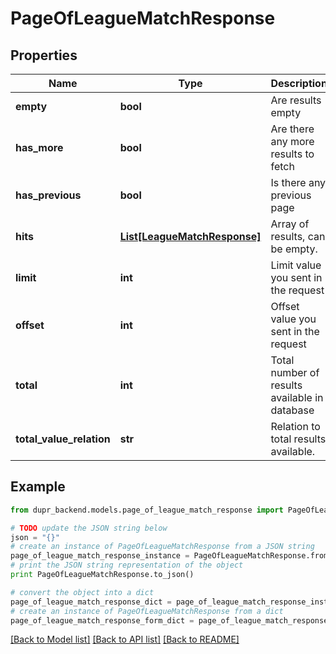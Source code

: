 # PageOfLeagueMatchResponse


## Properties
Name | Type | Description | Notes
------------ | ------------- | ------------- | -------------
**empty** | **bool** | Are results empty | 
**has_more** | **bool** | Are there any more results to fetch | 
**has_previous** | **bool** | Is there any previous page | 
**hits** | [**List[LeagueMatchResponse]**](LeagueMatchResponse.md) | Array of results, can be empty. | [optional] 
**limit** | **int** | Limit value you sent in the request | 
**offset** | **int** | Offset value you sent in the request | 
**total** | **int** | Total number of results available in database | 
**total_value_relation** | **str** | Relation to total results available. | 

## Example

```python
from dupr_backend.models.page_of_league_match_response import PageOfLeagueMatchResponse

# TODO update the JSON string below
json = "{}"
# create an instance of PageOfLeagueMatchResponse from a JSON string
page_of_league_match_response_instance = PageOfLeagueMatchResponse.from_json(json)
# print the JSON string representation of the object
print PageOfLeagueMatchResponse.to_json()

# convert the object into a dict
page_of_league_match_response_dict = page_of_league_match_response_instance.to_dict()
# create an instance of PageOfLeagueMatchResponse from a dict
page_of_league_match_response_form_dict = page_of_league_match_response.from_dict(page_of_league_match_response_dict)
```
[[Back to Model list]](../README.md#documentation-for-models) [[Back to API list]](../README.md#documentation-for-api-endpoints) [[Back to README]](../README.md)


